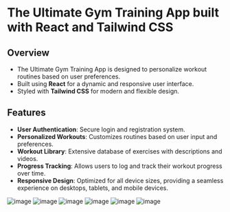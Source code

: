 # The Ultimate Gym Training App built with React and Tailwind CSS

## Overview
- The Ultimate Gym Training App is designed to personalize workout routines based on user preferences.
- Built using **React** for a dynamic and responsive user interface.
- Styled with **Tailwind CSS** for modern and flexible design.

## Features
- **User Authentication**: Secure login and registration system.
- **Personalized Workouts**: Customizes routines based on user input and preferences.
- **Workout Library**: Extensive database of exercises with descriptions and videos.
- **Progress Tracking**: Allows users to log and track their workout progress over time.
- **Responsive Design**: Optimized for all device sizes, providing a seamless experience on desktops, tablets, and mobile devices.

![image](https://github.com/user-attachments/assets/e44d3c07-c36f-46b6-954d-4c38bb528a1b)
![image](https://github.com/user-attachments/assets/dc80f7d2-06f4-455f-89b7-2d7697e0b319)
![image](https://github.com/user-attachments/assets/11624e49-512d-4d55-85df-7abbfb2f1f49)
![image](https://github.com/user-attachments/assets/9a91a3d5-fec9-4334-9a2b-3088176675ae)
![image](https://github.com/user-attachments/assets/8e42be4f-259d-498c-85a0-b643c19655ee)
![image](https://github.com/user-attachments/assets/ce4af53b-4253-4ebb-9f25-648f9d9bdd1f)






